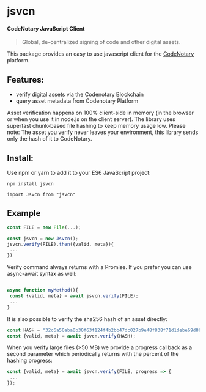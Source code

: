 # jsvcn

#### CodeNotary JavaScript Client 

> Global, de-centralized signing of code and other digital assets.

This package provides an easy to use javascript client for the [CodeNotary](https://www.codenotary.io)
platform. 

## Features: 

- verify digital assets via the Codenotary Blockchain
- query asset metadata from Codenotary Platform 

Asset verification happens on 100% client-side in memory (in the browser or when you use it in node.js on the client server).
The library uses superfast chunk-based file hashing to keep memory usage low. 
Please note: The asset you verify never leaves your environment, this library sends only the hash of it to CodeNotary. 

## Install: 

Use npm or yarn to add it to your ES6 JavaScript project: 

``` 
npm install jsvcn

import Jsvcn from "jsvcn"

```


## Example

```javascript
const FILE = new File(...);

const jsvcn = new Jsvcn();
jsvcn.verify(FILE).then({valid, meta}){
 ...
})

```

Verify command always returns with a Promise. If you prefer you can use async-await syntax as well: 

``` javascript

async function myMethod(){
 const {valid, meta} = await jsvcn.verify(FILE);
 ...
}

```

It is also possible to verify the sha256 hash of an asset directly: 

``` javascript
const HASH = "32c6a50aba0b30f63f124f4b2bb47dc027b9e48f838f71d1debe69d8680ecf70";
const {valid, meta} = await jsvcn.verify(HASH);

``` 

When you verify large files (>50 MB) we provide a progress callback as a second parameter which periodically returns with the percent of the hashing progress: 

``` javascript
const {valid, meta} = await jsvcn.verify(FILE, progress => {
 ...
});

``` 
